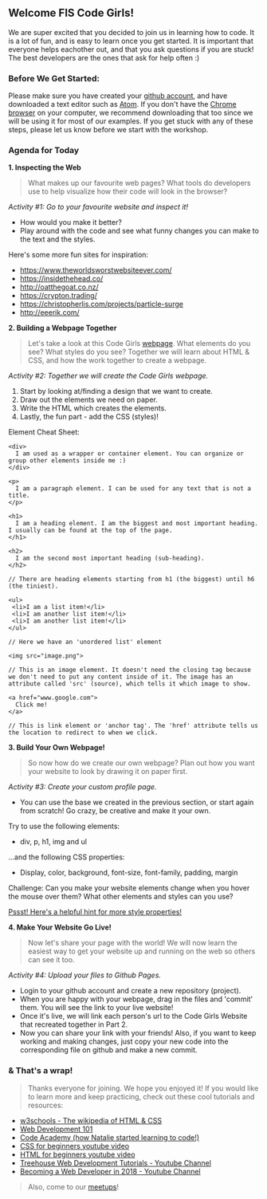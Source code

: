 ## Welcome FIS Code Girls!

We are super excited that you decided to join us in learning how to code. It is a lot of fun, and is easy to learn once you get started. It is important that everyone helps eachother out, and that you ask questions if you are stuck! The best developers are the ones that ask for help often :)

### Before We Get Started:

Please make sure you have created your [github account](https://github.com/), and have downloaded a text editor such as [Atom](https://atom.io/). If you don't have the [Chrome browser](https://www.google.com/chrome/) on your computer, we recommend downloading that too since we will be using it for most of our examples. If you get stuck with any of these steps, please let us know before we start with the workshop.

### Agenda for Today

**1. Inspecting the Web**

> What makes up our favourite web pages? What tools do developers use to help visualize how their code will look in the browser?

_Activity #1: Go to your favourite website and inspect it!_

* How would you make it better?
* Play around with the code and see what funny changes you can make to the text and the styles.

Here's some more fun sites for inspiration:
* https://www.theworldsworstwebsiteever.com/
* https://insidethehead.co/ 
* http://oatthegoat.co.nz/ 
* https://crypton.trading/
* https://christopherlis.com/projects/particle-surge
* http://eeerik.com/ 

**2. Building a Webpage Together**

> Let's take a look at this Code Girls [webpage](https://nattydodd.github.io/code-girls/). What elements do you see? What styles do you see? Together we will learn about HTML & CSS, and how the work together to create a webpage.

_Activity #2: Together we will create the Code Girls webpage._

1. Start by looking at/finding a design that we want to create. 
2. Draw out the elements we need on paper. 
3. Write the HTML which creates the elements. 
4. Lastly, the fun part - add the CSS (styles)!

Element Cheat Sheet:

```
<div>
  I am used as a wrapper or container element. You can organize or group other elements inside me :)
</div>
```

```
<p>
  I am a paragraph element. I can be used for any text that is not a title.
</p>
```

```
<h1>
  I am a heading element. I am the biggest and most important heading. I usually can be found at the top of the page.
</h1>

<h2>
  I am the second most important heading (sub-heading). 
</h2>

// There are heading elements starting from h1 (the biggest) until h6 (the tiniest).
```

```
<ul>
 <li>I am a list item!</li>
 <li>I am another list item!</li>
 <li>I am another list item!</li>
</ul>

// Here we have an 'unordered list' element
```

```
<img src="image.png">

// This is an image element. It doesn't need the closing tag because we don't need to put any content inside of it. The image has an attribute called 'src' (source), which tells it which image to show.
```

```
<a href="www.google.com">
  Click me!
</a>

// This is link element or 'anchor tag'. The 'href' attribute tells us the location to redirect to when we click.
```

**3. Build Your Own Webpage!**

> So now how do we create our own webpage? Plan out how you want your website to look by drawing it on paper first. 

_Activity #3: Create your custom profile page._

* You can use the base we created in the previous section, or start again from scratch! Go crazy, be creative and make it your own.

Try to use the following elements:

- div, p, h1, img and ul
 
...and the following CSS properties:

- Display, color, background, font-size, font-family, padding, margin

Challenge: Can you make your website elements change when you hover the mouse over them? What other elements and styles can you use?

[Pssst! Here's a helpful hint for more style properties!](https://www.w3schools.com/cssref/)

**4. Make Your Website Go Live!**

> Now let's share your page with the world! We will now learn the easiest way to get your website up and running on the web so others can see it too. 

_Activity #4: Upload your files to Github Pages._

* Login to your github account and create a new repository (project). 
* When you are happy with your webpage, drag in the files and 'commit' them. You will see the link to your live website!
* Once it's live, we will link each person's url to the Code Girls Website that recreated together in Part 2.
* Now you can share your link with your friends! Also, if you want to keep working and making changes, just copy your new code into the corresponding file on github and make a new commit.


### & That's a wrap!

> Thanks everyone for joining. We hope you enjoyed it! If you would like to learn more and keep practicing, check out these cool tutorials and resources:

* [w3schools - The wikipedia of HTML & CSS](https://www.w3schools.com)
* [Web Development 101](https://www.theodinproject.com/courses/web-development-101)
* [Code Academy (how Natalie started learning to code!)](https://www.codecademy.com/)
* [CSS for beginners youtube video](https://www.youtube.com/watch?v=UB1O30fR-EE&t=475s)
* [HTML for beginners youtube video](https://www.youtube.com/watch?v=yfoY53QXEnI)
* [Treehouse Web Development Tutorials - Youtube Channel](https://www.youtube.com/user/gotreehouse)
* [Becoming a Web Developer in 2018 - Youtube Channel](https://www.youtube.com/user/learncodeacademy)

> Also, come to our [meetups](https://www.meetup.com/Women-Techmakers-Frankfurt_Rhein-Main/)!

